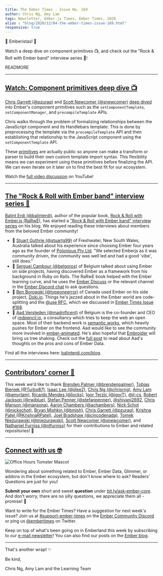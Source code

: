 ```yaml
---
title: The Ember Times - Issue No. 169
author: Chris Ng, Amy Lam
tags: Newsletter, Ember.js Times, Ember Times, 2020
alias : "blog/2020/12/04-the-ember-times-issue-169.html"
responsive: true
---
```


👋 Emberistas! 🐹

Watch a deep dive on component primitives 📺, and check out the "Rock & Roll with Ember band" interview series 🎸!

READMORE

---

## [Watch: Component primitives deep dive 📺](https://www.youtube.com/watch?v=O74WizsVAQU)

[Chris Garrett (@pzuraq)](https://github.com/pzuraq) and [Scott Newcomer (@snewcomer)](https://github.com/snewcomer) [deep dived](https://twitter.com/pzuraq/status/1331340528705671168) into Ember's component primitives such as the `setComponentTemplate`, `setComponentManager`, and `precompileTemplate` APIs.

Chris walks through the problem of formalizing relationships between the JavaScript component and its Handlebars template. This is done by preprocessing the template via the `precompileTemplate` API and then establishing that relationship to the JavaScript component using the `setComponentTemplate` API.

These [primitives](https://emberjs.github.io/rfcs/0481-component-templates-co-location.html#low-level-primitives) are actually public so anyone can make a transform or parser to build their own custom template import syntax. This flexibility means we can experiment using these primitives before finalizing the API. We can even iterate on it later on to find the best fit for our ecosystem.

Watch the [full video discussion](https://www.youtube.com/watch?v=O74WizsVAQU) on YouTube!

---

## [The "Rock & Roll with Ember band" interview series 🎸](https://balinterdi.com/blog/)

[Balint Erdi (@balinterdi)](https://github.com/balinterdi), author of the popular book, [Rock & Roll with Ember.js (RaRwE)](https://balinterdi.com/rock-and-roll-with-emberjs/), has started a ["Rock & Roll with Ember band" interview series](https://balinterdi.com/blog/) on his blog. We enjoyed reading these interviews about members from the beloved Ember community!

* 🎤 [Stuart Guthrie (@stuartg99)](https://github.com/stuartg99) of Freshwater, New South Wales, Australia talked about his experience since choosing Ember four years ago as the founder of [Polonious Pty Ltd](https://polonious-systems.com/). "We selected Emberjs as it was community driven, the community was well led and had a good 'vibe', still does."
* 🥁 [Serguei Cambour (@belgoros)](https://github.com/belgoros) of Belgium talked about using Ember on side projects, having discovered Ember as a framework from his background in Ruby on Rails. The RaRwE book helped with the Ember learning curve, and he uses the [Ember Discuss](https://discuss.emberjs.com/) or the relevant channel in the [Ember Discord chat](https://discord.com/invite/emberjs) to ask questions.
* 🎹 [Ben Borowski (@typeoneerror)](https://github.com/typeoneerror) of Canada used Ember on his side project, [Doki.io](https://doki.io/). Things he's jazzed about in the Ember world are code-splitting and the [@use RFC](https://www.pzuraq.com/introducing-use/), which we discussed in [Ember Times Issue #168](https://blog.emberjs.com/2020/11/20/the-ember-times-issue-168.html).
* 🎷 [Aad Versteden (@madnificent)](https://github.com/madnificent) of Belgium is the co-founder and CEO of [redpencil.io](https://redpencil.io/), a consultancy which tries to keep the web an open space. Most of their backend work is [semantic.works](https://semantic.works/), which heavily pushes for Ember on the frontend. Aad would like to see the community more involved in [ember-animated](https://github.com/ember-animation/ember-animated). He's also hopeful that [Embroider](https://github.com/embroider-build/embroider) will bring us tree shaking. Check out the [full post](https://balinterdi.com/blog/the-rock-roll-with-ember-band-aad-versteden/) to read about Aad's thoughts on the pros and cons of Ember Data.

Find all the interviews here: [balinterdi.com/blog](https://balinterdi.com/blog/).

---

## [Contributors' corner 👏](https://guides.emberjs.com/release/contributing/repositories/)

<p>This week we'd like to thank <a href="https://github.com/brendenpalmer" rel="noopener noreferrer" target="_blank">Brenden Palmer (@brendenpalmer)</a>, <a href="https://github.com/Turbo87" rel="noopener noreferrer" target="_blank">Tobias Bieniek (@Turbo87)</a>, <a href="https://github.com/ijlee2" rel="noopener noreferrer" target="_blank">Isaac Lee (@ijlee2)</a>, <a href="https://github.com/chrisrng" rel="noopener noreferrer" target="_blank">Chris Ng (@chrisrng)</a>, <a href="https://github.com/amyrlam" rel="noopener noreferrer" target="_blank">Amy Lam (@amyrlam)</a>, <a href="https://github.com/locks" rel="noopener noreferrer" target="_blank">Ricardo Mendes (@locks)</a>, <a href="https://github.com/igorT" rel="noopener noreferrer" target="_blank">Igor Terzic (@igorT)</a>, <a href="https://github.com/jl-cs" rel="noopener noreferrer" target="_blank">@jl-cs</a>, <a href="https://github.com/rwjblue" rel="noopener noreferrer" target="_blank">Robert Jackson (@rwjblue)</a>, <a href="https://github.com/stefanpenner" rel="noopener noreferrer" target="_blank">Stefan Penner (@stefanpenner)</a>, <a href="https://github.com/shivani2692" rel="noopener noreferrer" target="_blank">@shivani2692</a>, <a href="https://github.com/mansona" rel="noopener noreferrer" target="_blank">Chris Manson (@mansona)</a>, <a href="https://github.com/achambers" rel="noopener noreferrer" target="_blank">Aaron Chambers (@achambers)</a>, <a href="https://github.com/nickschot" rel="noopener noreferrer" target="_blank">Nick Schot (@nickschot)</a>, <a href="https://github.com/bmish" rel="noopener noreferrer" target="_blank">Bryan Mishkin (@bmish)</a>, <a href="https://github.com/pzuraq" rel="noopener noreferrer" target="_blank">Chris Garrett (@pzuraq)</a>, <a href="https://github.com/KrishnaRPatel" rel="noopener noreferrer" target="_blank">Krishna Patel (@KrishnaRPatel)</a>, <a href="https://github.com/cincodenada" rel="noopener noreferrer" target="_blank">Joel Bradshaw (@cincodenada)</a>, <a href="https://github.com/tniezurawski" rel="noopener noreferrer" target="_blank">Tomek Nieżurawski (@tniezurawski)</a>, <a href="https://github.com/snewcomer" rel="noopener noreferrer" target="_blank">Scott Newcomer (@snewcomer)</a>, and <a href="https://github.com/nlfurniss" rel="noopener noreferrer" target="_blank">Nathaniel Furniss (@nlfurniss)</a> for their contributions to Ember and related repositories! 💖</p>

---

## [Connect with us 🤓](https://docs.google.com/forms/d/e/1FAIpQLScqu7Lw_9cIkRtAiXKitgkAo4xX_pV1pdCfMJgIr6Py1V-9Og/viewform)

<div class="blog-row">
  <img class="float-right small transparent padded" alt="Office Hours Tomster Mascot" title="Readers' Questions" src="/images/tomsters/officehours.png" />

  <p>Wondering about something related to Ember, Ember Data, Glimmer, or addons in the Ember ecosystem, but don't know where to ask? Readers’ Questions are just for you!</p>

  <p><strong>Submit your own</strong> short and sweet <strong>question</strong> under <a href="https://bit.ly/ask-ember-core" target="rq">bit.ly/ask-ember-core</a>. And don’t worry, there are no silly questions, we appreciate them all - promise! 🤞</p>

  <p>Want to write for the Ember Times? Have a suggestion for next week's issue? Join us at <a href="https://discordapp.com/channels/480462759797063690/485450546887786506">#support-ember-times</a> on the <a href="https://discord.gg/emberjs">Ember Community Discord</a> or ping us <a href="https://twitter.com/embertimes">@embertimes</a> on Twitter.</p>

  <p>Keep on top of what's been going on in Emberland this week by subscribing to our <a href="https://the-emberjs-times.ongoodbits.com/">e-mail newsletter</a>! You can also find our posts on the <a href="https://emberjs.com/blog/tags/newsletter.html">Ember blog</a>.</p>
</div>

---

That's another wrap! ✨

Be kind,

Chris Ng, Amy Lam and the Learning Team
